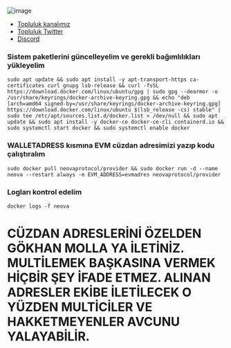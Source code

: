 

![image](https://github.com/user-attachments/assets/c1734478-7ba8-42ae-882a-4b5a90f43556)



 * [Topluluk kanalımız](https://t.me/corenodechat)<br>
 * [Topluluk Twitter](https://twitter.com/corenodeHQ)<br>
 * [Discord](https://discord.gg/NkmNypKZQG)<br>

### Sistem paketlerini güncelleyelim ve gerekli bağımlılıkları yükleyelim
```
sudo apt update && sudo apt install -y apt-transport-https ca-certificates curl gnupg lsb-release && curl -fsSL https://download.docker.com/linux/ubuntu/gpg | sudo gpg --dearmor -o /usr/share/keyrings/docker-archive-keyring.gpg && echo "deb [arch=amd64 signed-by=/usr/share/keyrings/docker-archive-keyring.gpg] https://download.docker.com/linux/ubuntu $(lsb_release -cs) stable" | sudo tee /etc/apt/sources.list.d/docker.list > /dev/null && sudo apt update && sudo apt install -y docker-ce docker-ce-cli containerd.io && sudo systemctl start docker && sudo systemctl enable docker

```

### WALLETADRESS kısmına EVM cüzdan adresimizi yazıp kodu çalıştıralım
```
sudo docker pull neovaprotocol/provider && sudo docker run -d --name neova --restart always -e EVM_ADDRESS=evmadres neovaprotocol/provider

```

### Logları kontrol edelim
```
docker logs -f neova
```

# CÜZDAN ADRESLERİNİ ÖZELDEN GÖKHAN MOLLA YA İLETİNİZ. MULTİLEMEK BAŞKASINA VERMEK HİÇBİR ŞEY İFADE ETMEZ. ALINAN ADRESLER EKİBE İLETİLECEK O YÜZDEN MULTİCİLER VE HAKKETMEYENLER AVCUNU YALAYABİLİR.
